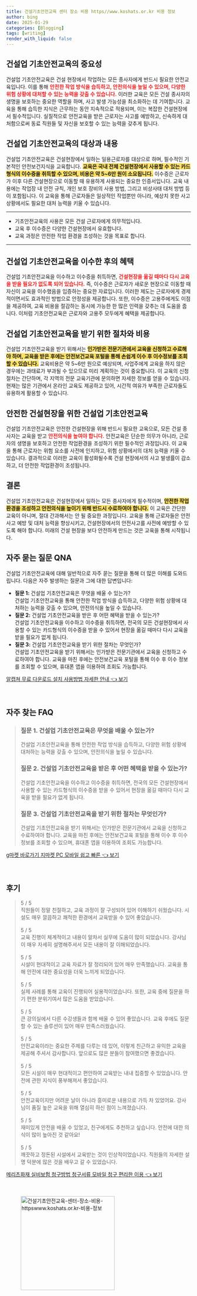 ```yaml
---
title: 건설기초안전교육 센터 장소 비용 https//www.koshats.or.kr 비용 정보
author: bing
date: 2025-01-29
categories: [Blogging]
tags: [writing]
render_with_liquid: false
---
```



<h2 id='건설업-기초안전교육-중요성'>건설업 기초안전교육의 중요성</h2>

<p>건설업 기초안전교육은 건설 현장에서 작업하는 모든 종사자에게 반드시 필요한 안전교육입니다. 이를 통해 <b><span style="color: #ee2323;">안전한 작업 방식을 습득하고, 안전의식을 높일 수 있으며, 다양한 위험 상황에 대처할 수 있는 능력을 갖출 수 있습니다.</span></b> 이러한 교육은 모든 건설 종사자의 생명을 보호하는 중요한 역할을 하며, 사고 발생 가능성을 최소화하는 데 기여합니다. 교육을 통해 습득한 지식은 근무하는 동안 지속적으로 적용되며, 이는 복잡한 건설현장에서 필수적입니다. 실질적으로 안전교육을 받은 근로자는 사고를 예방하고, 신속하게 대처함으로써 동료 직원들 및 자신을 보호할 수 있는 능력을 갖추게 됩니다.</p>

<h2 id='건설업-기초안전교육-대상과-내용'>건설업 기초안전교육의 대상과 내용</h2>

<p>건설업 기초안전교육은 건설현장에서 일하는 일용근로자를 대상으로 하며, 필수적인 기본적인 안전보건지식을 교육합니다. <b><span style="background-color: #ffe066;">교육은 국내 전체 건설현장에서 사용할 수 있는 카드형식의 이수증을 취득할 수 있으며, 비용은 약 5~6만 원이 소요됩니다.</span></b> 이수증은 근로자가 이후 다른 건설현장으로 이동할 때 유용하게 사용되는 중요한 인증서입니다. 교육 내용에는 작업장 내 안전 규칙, 개인 보호 장비의 사용 방법, 그리고 비상사태 대처 방법 등이 포함됩니다. 이 교육을 통해 근로자들은 일상적인 작업뿐만 아니라, 예상치 못한 사고 상황에서도 필요한 대처 능력을 키울 수 있습니다.</p>

<hr />

<ul>
    <li>기초안전교육의 사용은 모든 건설 근로자에게 의무적입니다.</li>
    <li>교육 후 이수증은 다양한 건설현장에서 유효합니다.</li>
    <li>교육 과정은 안전한 작업 환경을 조성하는 것을 목표로 합니다.</li>
</ul>

<hr />

<h2 id='기초안전교육-이수후-혜택'>건설업 기초안전교육을 이수한 후의 혜택</h2>

<p>건설업 기초안전교육을 이수하고 이수증을 취득하면, <b><span style="color: #ee2323;">건설현장을 옮길 때마다 다시 교육을 받을 필요가 없도록 되어 있습니다.</span></b> 즉, 이수증은 근로자가 새로운 현장으로 이동할 때 자신이 교육을 이수했음을 입증하는 중요한 자료입니다. 이러한 제도는 근로자에게 경제적이면서도 효과적인 방법으로 안정성을 제공합니다. 또한, 이수증은 고용주에게도 이점을 제공하여, 교육 비용을 절감하는 동시에 가능한 한 많은 인력을 갖추는 데 도움을 줍니다. 이처럼 기초안전교육은 근로자와 고용주 모두에게 혜택을 제공합니다.</p>

<h2 id='기초안전교육-신청-절차와-비용'>건설업 기초안전교육을 받기 위한 절차와 비용</h2>

<p>건설업 기초안전교육을 받기 위해서는 <b><span style="background-color: #ffe066;">인가받은 전문기관에서 교육을 신청하고 수료해야 하며, 교육을 받은 후에는 안전보건교육 포털을 통해 손쉽게 이수 후 이수정보를 조회할 수 있습니다.</span></b> 교육비용은 약 5~6만 원으로 예상되며, 사업주에게 교육을 하지 않은 경우에는 과태료가 부과될 수 있으므로 미리 계획하는 것이 중요합니다. 이 교육의 신청 절차는 간단하며, 각 지역의 전문 교육기관에 문의하면 자세한 정보를 얻을 수 있습니다. 현재는 많은 기관에서 온라인 교육도 제공하고 있어, 시간적 여유가 부족한 근로자들도 유용하게 활용할 수 있습니다.</p>

<h2 id='안전한-건설현장을-위한-기초안전교육'>안전한 건설현장을 위한 건설업 기초안전교육</h2>

<p>건설업 기초안전교육은 안전한 건설현장을 위해 반드시 필요한 교육으로, 모든 건설 종사자는 교육을 받고 <b><span style="color: #ee2323;">안전의식을 높여야 합니다.</span></b> 안전교육은 단순한 의무가 아니라, 근로자의 생명을 보호하고 안전한 작업환경을 조성하기 위한 필수적인 과정입니다. 이 교육을 통해 근로자는 위험 요소를 사전에 인지하고, 위험 상황에서의 대처 능력을 키울 수 있습니다. 결과적으로 이러한 교육이 활성화될수록 건설 현장에서의 사고 발생률이 감소하고, 더 안전한 작업환경이 조성됩니다.</p>

<h2 id='건설업-기초안전교육-결론'>결론</h2>

<p>건설업 기초안전교육은 건설현장에서 일하는 모든 종사자에게 필수적이며, <b><span style="background-color: #ffe066;">안전한 작업환경을 조성하고 안전의식을 높이기 위해 반드시 수료하여야 합니다.</span></b> 이 교육은 간단한 교육이 아니며, 절대 간과해서는 안 될 중요한 과정입니다. 교육을 통해 근로자들은 안전사고 예방 및 대처 능력을 향상시키고, 건설현장에서의 안전사고를 사전에 예방할 수 있도록 해야 합니다. 미래의 건설 현장을 보다 안전하게 만드는 것은 교육을 통해 시작됩니다.</p>

<h2 id='자주-묻는-질문-QNA'>자주 묻는 질문 QNA</h2>

<p>건설업 기초안전교육에 대해 일반적으로 자주 묻는 질문을 통해 더 많은 이해를 도와드립니다. 다음은 자주 발생하는 질문과 그에 대한 답변입니다:</p>

<ul>
    <li><b>질문 1:</b> 건설업 기초안전교육은 무엇을 배울 수 있는가?<br>건설업 기초안전교육을 통해 안전한 작업 방식을 습득하고, 다양한 위험 상황에 대처하는 능력을 갖출 수 있으며, 안전의식을 높일 수 있습니다.</li>
    <li><b>질문 2:</b> 건설업 기초안전교육을 받은 후 어떤 혜택을 받을 수 있는가?<br>건설업 기초안전교육을 이수하고 이수증을 취득하면, 전국의 모든 건설현장에서 사용할 수 있는 카드형식의 이수증을 받을 수 있어서 현장을 옮길 때마다 다시 교육을 받을 필요가 없게 됩니다.</li>
    <li><b>질문 3:</b> 건설업 기초안전교육을 받기 위한 절차는 무엇인가?<br>건설업 기초안전교육을 받기 위해서는 인가받은 전문기관에서 교육을 신청하고 수료하여야 합니다. 교육을 마친 후에는 안전보건교육 포털을 통해 이수 후 이수 정보를 조회할 수 있으며, 휴대폰 앱을 이용하여 조회도 가능합니다.</li>
</ul>


<p><a class="click-button" title="알캡쳐 무료 다운로드 설치 사용방법 자세한 안내" href="https://purplelist.github.io/posts/%EC%95%8C%EC%BA%A1%EC%B3%90-%EB%AC%B4%EB%A3%8C-%EB%8B%A4%EC%9A%B4%EB%A1%9C%EB%93%9C-%EC%84%A4%EC%B9%98-%EC%82%AC%EC%9A%A9%EB%B0%A9%EB%B2%95-%EC%9E%90%EC%84%B8%ED%95%9C-%EC%95%88%EB%82%B4/" rel="dofollow">알캡쳐 무료 다운로드 설치 사용방법 자세한 안내 👈 보기</a></p><br>
<h2 id='자주_찾는_FAQ'>자주 찾는 FAQ</h2>
<div itemscope="" itemtype="https://schema.org/FAQPage"> 
<blockquote> 
<div itemscope="" itemprop="mainEntity" itemtype="https://schema.org/Question"> 
<h3 itemprop="name">질문 1. 건설업 기초안전교육은 무엇을 배울 수 있는가?</h3> 
<div itemscope="" itemprop="acceptedAnswer" itemtype="https://schema.org/Answer"> 
<span itemprop="text"> 
<p>건설업 기초안전교육을 통해 안전한 작업 방식을 습득하고, 다양한 위험 상황에 대처하는 능력을 갖출 수 있으며, 안전의식을 높일 수 있습니다.</p> 
</span> 
</div> 
</div> 

<div itemscope="" itemprop="mainEntity" itemtype="https://schema.org/Question"> 
<h3 itemprop="name">질문 2. 건설업 기초안전교육을 받은 후 어떤 혜택을 받을 수 있는가?</h3> 
<div itemscope="" itemprop="acceptedAnswer" itemtype="https://schema.org/Answer"> 
<span itemprop="text"> 
<p>건설업 기초안전교육을 이수하고 이수증을 취득하면, 전국의 모든 건설현장에서 사용할 수 있는 카드형식의 이수증을 받을 수 있어서 현장을 옮길 때마다 다시 교육을 받을 필요가 없게 됩니다.</p> 
</span> 
</div> 
</div> 

<div itemscope="" itemprop="mainEntity" itemtype="https://schema.org/Question"> 
<h3 itemprop="name">질문 3. 건설업 기초안전교육을 받기 위한 절차는 무엇인가?</h3> 
<div itemscope="" itemprop="acceptedAnswer" itemtype="https://schema.org/Answer"> 
<span itemprop="text"> 
<p>건설업 기초안전교육을 받기 위해서는 인가받은 전문기관에서 교육을 신청하고 수료하여야 합니다. 교육을 마친 후에는 안전보건교육 포털을 통해 이수 후 이수 정보를 조회할 수 있으며, 휴대폰 앱을 이용하여 조회도 가능합니다.</p> 
</span> 
</div> 
</div> 
</blockquote> 
</div>
<p><a class="click-button" title="g마켓 바로가기 지마켓 PC 모바일 쉽고 빠른" href="https://purplelist.github.io/posts/g%EB%A7%88%EC%BC%93-%EB%B0%94%EB%A1%9C%EA%B0%80%EA%B8%B0-%EC%A7%80%EB%A7%88%EC%BC%93-PC-%EB%AA%A8%EB%B0%94%EC%9D%BC-%EC%89%BD%EA%B3%A0-%EB%B9%A0%EB%A5%B8/" rel="dofollow">g마켓 바로가기 지마켓 PC 모바일 쉽고 빠른 👈 보기</a></p><br>
<h2 id='후기'>후기</h2>
<div itemscope itemtype="https://schema.org/Product">
  <blockquote>
  <div itemprop="review" itemscope itemtype="https://schema.org/Review">
      <div itemprop="reviewRating" itemscope itemtype="https://schema.org/Rating"> <span itemprop="ratingValue">5</span> / <span itemprop="bestRating">5</span> </div>
      <span itemprop="reviewBody">직원들이 정말 친절하고, 교육 과정이 잘 구성되어 있어 이해하기 쉬웠습니다. 시설도 매우 깔끔하고 쾌적한 환경에서 교육받을 수 있어 좋았습니다.</span>
  </div>
  <br>
  <div itemprop="review" itemscope itemtype="https://schema.org/Review">
      <div itemprop="reviewRating" itemscope itemtype="https://schema.org/Rating"> <span itemprop="ratingValue">5</span> / <span itemprop="bestRating">5</span> </div>
      <span itemprop="reviewBody">교육 진행이 체계적이고 내용이 알차서 실무에 도움이 많이 되었습니다. 강사님이 매우 자세히 설명해주셔서 모든 내용이 잘 이해되었습니다.</span>
  </div>
  <br>
  <div itemprop="review" itemscope itemtype="https://schema.org/Review">
      <div itemprop="reviewRating" itemscope itemtype="https://schema.org/Rating"> <span itemprop="ratingValue">5</span> / <span itemprop="bestRating">5</span> </div>
      <span itemprop="reviewBody">시설이 현대적이고 교육 자료가 잘 정리되어 있어 매우 만족했습니다. 교육을 통해 안전에 대한 중요성을 더욱 느끼게 되었습니다.</span>
  </div>
  <br>
  <div itemprop="review" itemscope itemtype="https://schema.org/Review">
      <div itemprop="reviewRating" itemscope itemtype="https://schema.org/Rating"> <span itemprop="ratingValue">5</span> / <span itemprop="bestRating">5</span> </div>
      <span itemprop="reviewBody">실제 사례를 통해 교육이 진행되어 실용적이었습니다. 또한, 교육 중에 질문을 하기 편한 분위기여서 많은 도움을 받았습니다.</span>
  </div>
  <br>
  <div itemprop="review" itemscope itemtype="https://schema.org/Review">
      <div itemprop="reviewRating" itemscope itemtype="https://schema.org/Rating"> <span itemprop="ratingValue">5</span> / <span itemprop="bestRating">5</span> </div>
      <span itemprop="reviewBody">큰 강의실에서 다른 수강생들과 함께 배울 수 있어 좋았습니다. 교육 후에도 질문할 수 있는 솔루션이 있어 매우 만족스러웠습니다.</span>
  </div>
  <br>
  <div itemprop="review" itemscope itemtype="https://schema.org/Review">
      <div itemprop="reviewRating" itemscope itemtype="https://schema.org/Rating"> <span itemprop="ratingValue">5</span> / <span itemprop="bestRating">5</span> </div>
      <span itemprop="reviewBody">안전교육이라는 중요한 주제를 다루는 데 있어, 이렇게 친근하고 유익한 교육을 제공해 주셔서 감사합니다. 앞으로도 많은 분들이 참여했으면 좋겠습니다.</span>
  </div>
  <br>
  <div itemprop="review" itemscope itemtype="https://schema.org/Review">
      <div itemprop="reviewRating" itemscope itemtype="https://schema.org/Rating"> <span itemprop="ratingValue">5</span> / <span itemprop="bestRating">5</span> </div>
      <span itemprop="reviewBody">모든 시설이 매우 현대적이고 편안하여 교육받는 내내 집중할 수 있었습니다. 안전에 관한 지식이 풍부해져서 좋았습니다.</span>
  </div>
  <br>
  <div itemprop="review" itemscope itemtype="https://schema.org/Review">
      <div itemprop="reviewRating" itemscope itemtype="https://schema.org/Rating"> <span itemprop="ratingValue">5</span> / <span itemprop="bestRating">5</span> </div>
      <span itemprop="reviewBody">안전교육이지만 어려운 날이 아니라 흥미로운 내용으로 가득 차 있었어요. 강사님이 품질 높은 교육을 위해 열심히 하신 점이 느껴졌습니다.</span>
  </div>
  <br>
  <div itemprop="review" itemscope itemtype="https://schema.org/Review">
      <div itemprop="reviewRating" itemscope itemtype="https://schema.org/Rating"> <span itemprop="ratingValue">5</span> / <span itemprop="bestRating">5</span> </div>
      <span itemprop="reviewBody">재미있게 안전을 배울 수 있었고, 친구에게도 추천하고 싶습니다. 안전에 대한 의식이 많이 높아진 것 같아요!</span>
  </div>
  <br>
  <div itemprop="review" itemscope itemtype="https://schema.org/Review">
      <div itemprop="reviewRating" itemscope itemtype="https://schema.org/Rating"> <span itemprop="ratingValue">5</span> / <span itemprop="bestRating">5</span> </div>
      <span itemprop="reviewBody">깨끗하고 정돈된 시설에서 교육받는 것이 인상적이었습니다. 직원들의 자세한 설명 덕분에 많은 것을 배우고 갈 수 있었습니다.</span>
  </div>
  </blockquote>
</div>
<p><a class="click-button" title="메리츠화재 실비보험 청구방법 청구서류 모바일 청구 편리한 이용" href="https://purplelist.github.io/posts/%EB%A9%94%EB%A6%AC%EC%B8%A0%ED%99%94%EC%9E%AC-%EC%8B%A4%EB%B9%84%EB%B3%B4%ED%97%98-%EC%B2%AD%EA%B5%AC%EB%B0%A9%EB%B2%95-%EC%B2%AD%EA%B5%AC%EC%84%9C%EB%A5%98-%EB%AA%A8%EB%B0%94%EC%9D%BC-%EC%B2%AD%EA%B5%AC-%ED%8E%B8%EB%A6%AC%ED%95%9C-%EC%9D%B4%EC%9A%A9/" rel="dofollow">메리츠화재 실비보험 청구방법 청구서류 모바일 청구 편리한 이용 👈 보기</a></p><br>
<figure class="image"><img src="https://purplelist.github.io/assets/img/thumbnail/건설기초안전교육-센터-장소-비용-httpswww.koshats.or.kr-비용-정보.webp" alt="건설기초안전교육-센터-장소-비용-httpswww.koshats.or.kr-비용-정보" width="256" height="256"></figure>